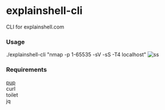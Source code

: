 # explainshell-cli
CLI for explainshell.com

### Usage
./explainshell-cli "nmap -p 1-65535 -sV -sS -T4 localhost"
![ss](http://i.imgur.com/NMHkoaT.png)

### Requirements
[pup](https://github.com/ericchiang/pup)  
curl  
toilet   
jq

